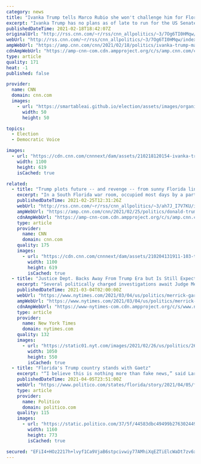 ```yaml
---
category: news
title: "Ivanka Trump tells Marco Rubio she won't challenge him for Florida Senate seat"
excerpt: "Ivanka Trump has no plans as of late to run for the US Senate -- at least not in Florida.\n    \n"
publishedDateTime: 2021-02-18T18:42:07Z
originalUrl: "http://rss.cnn.com/~r/rss/cnn_allpolitics/~3/7Og6TI0HMqw/index.html"
webUrl: "http://rss.cnn.com/~r/rss/cnn_allpolitics/~3/7Og6TI0HMqw/index.html"
ampWebUrl: "https://amp.cnn.com/cnn/2021/02/18/politics/ivanka-trump-marco-rubio-florida-senate/index.html"
cdnAmpWebUrl: "https://amp-cnn-com.cdn.ampproject.org/c/s/amp.cnn.com/cnn/2021/02/18/politics/ivanka-trump-marco-rubio-florida-senate/index.html"
type: article
quality: 171
heat: -1
published: false

provider:
  name: CNN
  domain: cnn.com
  images:
    - url: "https://smartableai.github.io/election/assets/images/organizations/cnn.com-50x50.jpg"
      width: 50
      height: 50

topics:
  - Election
  - Democratic Voice

images:
  - url: "https://cdn.cnn.com/cnnnext/dam/assets/210218120154-ivanka-trump-marco-rubio-split-super-tease.jpg"
    width: 1100
    height: 619
    isCached: true

related:
  - title: "Trump plots future -- and revenge -- from sunny Florida links"
    excerpt: "In a South Florida war room, occupied most days by a party of one, a former President of the United States is plotting his return -- and his revenge.\n    \n"
    publishedDateTime: 2021-02-25T12:31:26Z
    webUrl: "http://rss.cnn.com/~r/rss/cnn_allpolitics/~3/ah7J_I7V7KU/index.html"
    ampWebUrl: "https://amp.cnn.com/cnn/2021/02/25/politics/donald-trump-plans-family/index.html"
    cdnAmpWebUrl: "https://amp-cnn-com.cdn.ampproject.org/c/s/amp.cnn.com/cnn/2021/02/25/politics/donald-trump-plans-family/index.html"
    type: article
    provider:
      name: CNN
      domain: cnn.com
    quality: 175
    images:
      - url: "https://cdn.cnn.com/cnnnext/dam/assets/210204131911-103-trump-impeachment-centered-super-tease.jpg"
        width: 1100
        height: 619
        isCached: true
  - title: "Justice Dept. Backs Away From Trump Era but Is Still Expected to Test Garland"
    excerpt: "Several politically charged investigations await Judge Merrick B. Garland, President Biden’s nominee for attorney general."
    publishedDateTime: 2021-03-04T02:00:00Z
    webUrl: "https://www.nytimes.com/2021/03/04/us/politics/merrick-garland-justice-department.html"
    ampWebUrl: "https://www.nytimes.com/2021/03/04/us/politics/merrick-garland-justice-department.amp.html"
    cdnAmpWebUrl: "https://www-nytimes-com.cdn.ampproject.org/c/s/www.nytimes.com/2021/03/04/us/politics/merrick-garland-justice-department.amp.html"
    type: article
    provider:
      name: New York Times
      domain: nytimes.com
    quality: 132
    images:
      - url: "https://static01.nyt.com/images/2021/02/26/us/politics/26dc-justice1/26dc-justice1-facebookJumbo.jpg"
        width: 1050
        height: 550
        isCached: true
  - title: "Florida's Trump country stands with Gaetz"
    excerpt: "“I believe this is nothing more than fake news,” said Larry Hetu, a Gulf Breeze activist who is part of a group trying to get a local bridge renamed after former President Donald Trump. “I don’t believe anything coming from the mainstream medi"
    publishedDateTime: 2021-04-05T23:51:00Z
    webUrl: "https://www.politico.com/states/florida/story/2021/04/05/floridas-trump-country-stands-with-gaetz-1371745"
    type: article
    provider:
      name: Politico
      domain: politico.com
    quality: 115
    images:
      - url: "https://static.politico.com/37/5f/44583dbc49499b2763024498ce9c/210405-matt-gaetz-getty-773.jpg"
        width: 1160
        height: 773
        isCached: true

secured: "EFiI4+HOz2217h+lvyf1Ca9VjaB6stpcivwiy77AMhiXqEZTiElcWaDt7zv6xYArQSc4oqGIItHDR3CkADaw8QRyeJOf/tzOL9SJzYlqHP1r0RrsWQp1tQsVXoE8GqWiNenWILqmUE8mJ6j+wNNLRaJ3tzlRozAnfsjpNdaAw5Hw1oM7nkK/kSTChpCq+efDZZ7bbY18sAP0/YNW0H7dV9lmQjhlWuigTZluFBLnmdJiB8dUoavsySFF+jUZ7saLH1sY4OfFcaKxqRgCk2nohCXo4RDdaWRwZWMKvRglKtgn7M3kB8UH8EI2Q6Q3dTKqOPvSQyBXr/qXMkl8RtpExacyCBed3JibyC10PntyU8o=;iJ6uXyU0/EKtYalqD7219g=="
---
```


